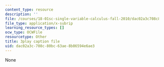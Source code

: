 ```yaml
---
content_type: resource
description: ''
file: /courses/18-01sc-single-variable-calculus-fall-2010/dac02a3c708c80bc63ae8b86594e6ae3_7K1sB05pE0A.srt
file_type: application/x-subrip
learning_resource_types: []
ocw_type: OCWFile
resourcetype: Other
title: 3play caption file
uid: dac02a3c-708c-80bc-63ae-8b86594e6ae3
---
```

None

